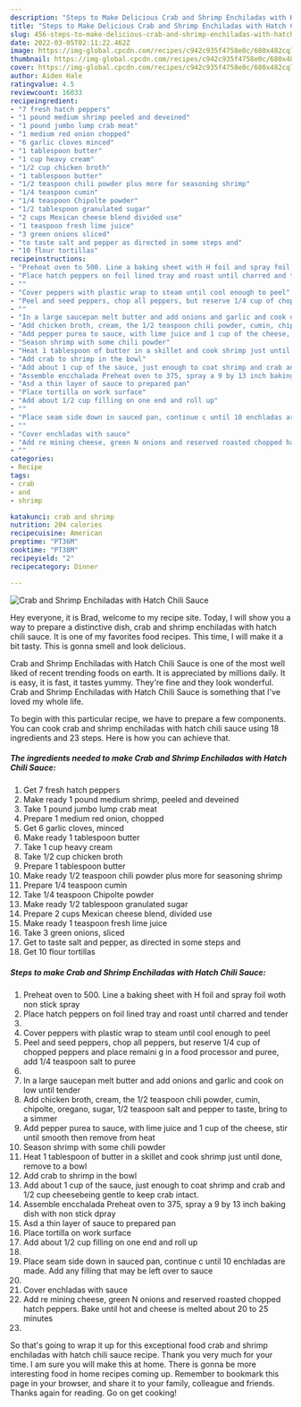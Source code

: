 ```yaml
---
description: "Steps to Make Delicious Crab and Shrimp Enchiladas with Hatch Chili Sauce"
title: "Steps to Make Delicious Crab and Shrimp Enchiladas with Hatch Chili Sauce"
slug: 456-steps-to-make-delicious-crab-and-shrimp-enchiladas-with-hatch-chili-sauce
date: 2022-03-05T02:11:22.462Z
image: https://img-global.cpcdn.com/recipes/c942c935f4758e0c/680x482cq70/crab-and-shrimp-enchiladas-with-hatch-chili-sauce-recipe-main-photo.jpg
thumbnail: https://img-global.cpcdn.com/recipes/c942c935f4758e0c/680x482cq70/crab-and-shrimp-enchiladas-with-hatch-chili-sauce-recipe-main-photo.jpg
cover: https://img-global.cpcdn.com/recipes/c942c935f4758e0c/680x482cq70/crab-and-shrimp-enchiladas-with-hatch-chili-sauce-recipe-main-photo.jpg
author: Aiden Hale
ratingvalue: 4.5
reviewcount: 16033
recipeingredient:
- "7 fresh hatch peppers"
- "1 pound medium shrimp peeled and deveined"
- "1 pound jumbo lump crab meat"
- "1 medium red onion chopped"
- "6 garlic cloves minced"
- "1 tablespoon butter"
- "1 cup heavy cream"
- "1/2 cup chicken broth"
- "1 tablespoon butter"
- "1/2 teaspoon chili powder plus more for seasoning shrimp"
- "1/4 teaspoon cumin"
- "1/4 teaspoon Chipolte powder"
- "1/2 tablespoon granulated sugar"
- "2 cups Mexican cheese blend divided use"
- "1 teaspoon fresh lime juice"
- "3 green onions sliced"
- "to taste salt and pepper as directed in some steps and"
- "10 flour tortillas"
recipeinstructions:
- "Preheat oven to 500. Line a baking sheet with H foil and spray foil woth non stick spray"
- "Place hatch peppers on foil lined tray and roast until charred and tender"
- ""
- "Cover peppers with plastic wrap to steam until cool enough to peel"
- "Peel and seed peppers, chop all peppers, but reserve 1/4 cup of chopped peppers and place remaini g in a food processor and puree, add 1/4 teaspoon salt to puree"
- ""
- "In a large saucepan melt butter and add onions and garlic and cook on low until tender"
- "Add chicken broth, cream, the 1/2 teaspoon chili powder, cumin, chipolte, oregano, sugar, 1/2 teaspoon salt and pepper to taste, bring to a simmer"
- "Add pepper purea to sauce, with lime juice and 1 cup of the cheese, stir until smooth then remove from heat"
- "Season shrimp with some chili powder"
- "Heat 1 tablespoon of butter in a skillet and cook shrimp just until done, remove to a bowl"
- "Add crab to shrimp in the bowl"
- "Add about 1 cup of the sauce, just enough to coat shrimp and crab and 1/2 cup cheesebeing gentle to keep crab intact."
- "Assemble encchalada Preheat oven to 375, spray a 9 by 13 inch baking dish with non stick dpray"
- "Asd a thin layer of sauce to prepared pan"
- "Place tortilla on work surface"
- "Add about 1/2 cup filling on one end and roll up"
- ""
- "Place seam side down in sauced pan, continue c until 10 enchladas are made. Add any filling that may be left over to sauce"
- ""
- "Cover enchladas with sauce"
- "Add re mining cheese, green N onions and reserved roasted chopped hatch peppers. Bake until hot and cheese is melted about 20 to 25 minutes"
- ""
categories:
- Recipe
tags:
- crab
- and
- shrimp

katakunci: crab and shrimp 
nutrition: 204 calories
recipecuisine: American
preptime: "PT36M"
cooktime: "PT38M"
recipeyield: "2"
recipecategory: Dinner

---
```



![Crab and Shrimp Enchiladas with Hatch Chili Sauce](https://img-global.cpcdn.com/recipes/c942c935f4758e0c/680x482cq70/crab-and-shrimp-enchiladas-with-hatch-chili-sauce-recipe-main-photo.jpg)

Hey everyone, it is Brad, welcome to my recipe site. Today, I will show you a way to prepare a distinctive dish, crab and shrimp enchiladas with hatch chili sauce. It is one of my favorites food recipes. This time, I will make it a bit tasty. This is gonna smell and look delicious.

Crab and Shrimp Enchiladas with Hatch Chili Sauce is one of the most well liked of recent trending foods on earth. It is appreciated by millions daily. It is easy, it is fast, it tastes yummy. They're fine and they look wonderful. Crab and Shrimp Enchiladas with Hatch Chili Sauce is something that I've loved my whole life.




To begin with this particular recipe, we have to prepare a few components. You can cook crab and shrimp enchiladas with hatch chili sauce using 18 ingredients and 23 steps. Here is how you can achieve that.

<!--inarticleads1-->

##### The ingredients needed to make Crab and Shrimp Enchiladas with Hatch Chili Sauce:

1. Get 7 fresh hatch peppers
1. Make ready 1 pound medium shrimp, peeled and deveined
1. Take 1 pound jumbo lump crab meat
1. Prepare 1 medium red onion, chopped
1. Get 6 garlic cloves, minced
1. Make ready 1 tablespoon butter
1. Take 1 cup heavy cream
1. Take 1/2 cup chicken broth
1. Prepare 1 tablespoon butter
1. Make ready 1/2 teaspoon chili powder plus more for seasoning shrimp
1. Prepare 1/4 teaspoon cumin
1. Take 1/4 teaspoon Chipolte powder
1. Make ready 1/2 tablespoon granulated sugar
1. Prepare 2 cups Mexican cheese blend, divided use
1. Make ready 1 teaspoon fresh lime juice
1. Take 3 green onions, sliced
1. Get to taste salt and pepper, as directed in some steps and
1. Get 10 flour tortillas




<!--inarticleads2-->

##### Steps to make Crab and Shrimp Enchiladas with Hatch Chili Sauce:

1. Preheat oven to 500. Line a baking sheet with H foil and spray foil woth non stick spray
1. Place hatch peppers on foil lined tray and roast until charred and tender
1. 
1. Cover peppers with plastic wrap to steam until cool enough to peel
1. Peel and seed peppers, chop all peppers, but reserve 1/4 cup of chopped peppers and place remaini g in a food processor and puree, add 1/4 teaspoon salt to puree
1. 
1. In a large saucepan melt butter and add onions and garlic and cook on low until tender
1. Add chicken broth, cream, the 1/2 teaspoon chili powder, cumin, chipolte, oregano, sugar, 1/2 teaspoon salt and pepper to taste, bring to a simmer
1. Add pepper purea to sauce, with lime juice and 1 cup of the cheese, stir until smooth then remove from heat
1. Season shrimp with some chili powder
1. Heat 1 tablespoon of butter in a skillet and cook shrimp just until done, remove to a bowl
1. Add crab to shrimp in the bowl
1. Add about 1 cup of the sauce, just enough to coat shrimp and crab and 1/2 cup cheesebeing gentle to keep crab intact.
1. Assemble encchalada Preheat oven to 375, spray a 9 by 13 inch baking dish with non stick dpray
1. Asd a thin layer of sauce to prepared pan
1. Place tortilla on work surface
1. Add about 1/2 cup filling on one end and roll up
1. 
1. Place seam side down in sauced pan, continue c until 10 enchladas are made. Add any filling that may be left over to sauce
1. 
1. Cover enchladas with sauce
1. Add re mining cheese, green N onions and reserved roasted chopped hatch peppers. Bake until hot and cheese is melted about 20 to 25 minutes
1. 




So that's going to wrap it up for this exceptional food crab and shrimp enchiladas with hatch chili sauce recipe. Thank you very much for your time. I am sure you will make this at home. There is gonna be more interesting food in home recipes coming up. Remember to bookmark this page in your browser, and share it to your family, colleague and friends. Thanks again for reading. Go on get cooking!
